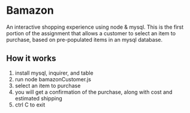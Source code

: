 # Bamazon

An interactive shopping experience using node & mysql.  This is the first portion of the assignment that allows a customer to select an item to purchase, based on pre-populated items in an mysql database.

## How it works

1. install mysql, inquirer, and table
2. run node bamazonCustomer.js
3. select an item to purchase
4. you will get a confirmation of the purchase, along with cost and estimated shipping
5. ctrl C to exit

